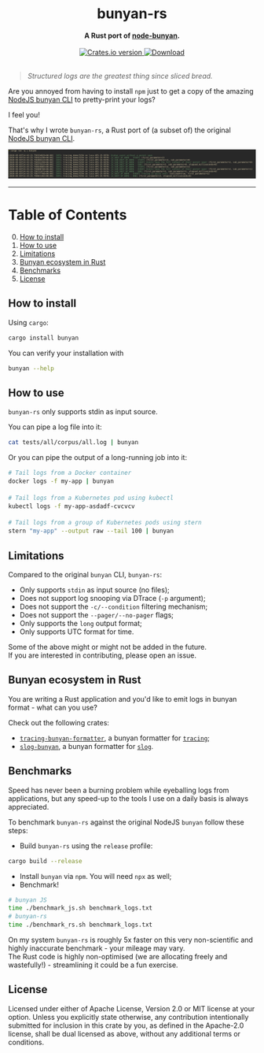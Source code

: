 <h1 align="center">bunyan-rs</h1>
<div align="center">
 <strong>
   A Rust port of <a href="https://github.com/trentm/node-bunyan" target="_blank">node-bunyan</a>.
 </strong>
</div>

<br />

<div align="center">
  <!-- Crates version -->
  <a href="https://crates.io/crates/bunyan">
    <img src="https://img.shields.io/crates/v/bunyan.svg?style=flat-square"
    alt="Crates.io version" />
  </a>
  <!-- Downloads -->
  <a href="https://crates.io/crates/bunyan">
    <img src="https://img.shields.io/crates/d/bunyan.svg?style=flat-square"
      alt="Download" />
  </a>
</div>
<br/>

> _Structured logs are the greatest thing since sliced bread._

Are you annoyed from having to install `npm` just to get a copy of the amazing [NodeJS bunyan CLI](https://github.com/trentm/node-bunyan) to pretty-print your logs?  

I feel you!

That's why I wrote `bunyan-rs`, a Rust port of (a subset of) the original [NodeJS bunyan CLI](https://github.com/trentm/node-bunyan).  

<div>
<img src="https://raw.githubusercontent.com/LukeMathWalker/bunyan/main/images/ConsoleBunyanOutput.png" />
</div>
<hr/>

# Table of Contents
0. [How to install](#how-to-install)
1. [How to use](#how-to-use)
2. [Limitations](#limitations)
3. [Bunyan ecosystem in Rust](#bunyan-ecosystem-in-rust)
4. [Benchmarks](#benchmarks)
5. [License](#license)

## How to install

Using `cargo`:
```bash
cargo install bunyan
```

You can verify your installation with
```bash
bunyan --help
```

## How to use

`bunyan-rs` only supports stdin as input source.

You can pipe a log file into it:
```bash
cat tests/all/corpus/all.log | bunyan
```

Or you can pipe the output of a long-running job into it:
```bash
# Tail logs from a Docker container
docker logs -f my-app | bunyan

# Tail logs from a Kubernetes pod using kubectl
kubectl logs -f my-app-asdadf-cvcvcv

# Tail logs from a group of Kubernetes pods using stern
stern "my-app" --output raw --tail 100 | bunyan
```

## Limitations

Compared to the original `bunyan` CLI, `bunyan-rs`:

- Only supports `stdin` as input source (no files);
- Does not support log snooping via DTrace (`-p` argument);
- Does not support the `-c/--condition` filtering mechanism;
- Does not support the `--pager/--no-pager` flags;
- Only supports the `long` output format;
- Only supports UTC format for time.

Some of the above might or might not be added in the future.  
If you are interested in contributing, please open an issue.

## Bunyan ecosystem in Rust

You are writing a Rust application and you'd like to emit logs in bunyan format - what can you use?

Check out the following crates:

- [`tracing-bunyan-formatter`](https://crates.io/crates/tracing-bunyan-formatter), a bunyan formatter for [`tracing`](https://crates.io/crates/tracing);
- [`slog-bunyan`](https://crates.io/crates/slog-bunyan), a bunyan formatter for [`slog`](https://crates.io/crates/slog).

## Benchmarks

Speed has never been a burning problem while eyeballing logs from applications, but any speed-up to the tools I use on a daily basis is always appreciated.

To benchmark `bunyan-rs` against the original NodeJS `bunyan` follow these steps:

- Build `bunyan-rs` using the `release` profile:
```bash
cargo build --release
```
- Install `bunyan` via `npm`. You will need `npx` as well;
- Benchmark!
```bash
# bunyan JS
time ./benchmark_js.sh benchmark_logs.txt
# bunyan-rs
time ./benchmark_rs.sh benchmark_logs.txt
```

On my system `bunyan-rs` is roughly 5x faster on this very non-scientific and highly inaccurate benchmark - your mileage may vary.  
The Rust code is highly non-optimised (we are allocating freely and wastefully!) - streamlining it could be a fun exercise.

## License

Licensed under either of Apache License, Version 2.0 or MIT license at your option.
Unless you explicitly state otherwise, any contribution intentionally submitted for inclusion in this crate by you, as defined in the Apache-2.0 license, shall be dual licensed as above, without any additional terms or conditions.
